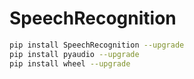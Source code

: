 # SpeechRecognition

```sh
pip install SpeechRecognition --upgrade
pip install pyaudio --upgrade
pip install wheel --upgrade
```